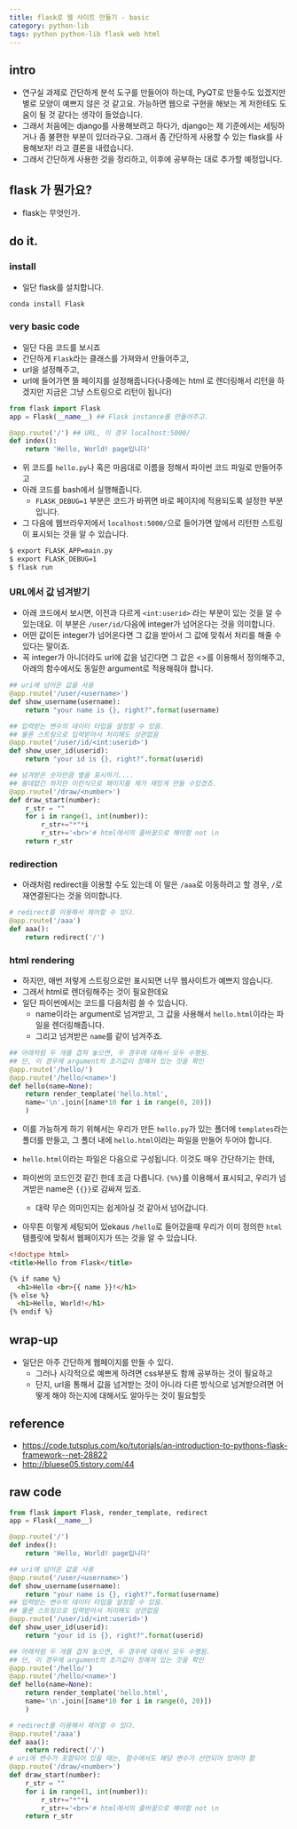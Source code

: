 ```yaml
---
title: flask로 웹 사이트 만들기 - basic
category: python-lib
tags: python python-lib flask web html 
---
```


## intro

- 연구실 과제로 간단하게 분석 도구를 만들어야 하는데, PyQT로 만들수도 있겠지만 별로 모양이 예쁘지 않은 것 같고요. 가능하면 웹으로 구현을 해보는 게 저한테도 도움이 될 것 같다는 생각이 들었습니다. 
- 그래서 처음에는 django를 사용해보려고 하다가, django는 제 기준에서는 세팅하거나 좀 불편한 부분이 있더라구요. 그래서 좀 간단하게 사용할 수 있는 flask를 사용해보자! 라고 결론을 내렸습니다. 
- 그래서 간단하게 사용한 것을 정리하고, 이후에 공부하는 대로 추가할 예정입니다. 


## flask 가 뭔가요?

- flask는 무엇인가. 

## do it.

### install 

- 일단 flask를 설치합니다. 

```bash
conda install Flask 
```
### very basic code

- 일단 다음 코드를 보시죠 
- 간단하게 `Flask`라는 클래스를 가져와서 만들어주고, 
- url을 설정해주고, 
- url에 들어가면 뜰 페이지를 설정해줍니다(나중에는 html 로 렌더링해서 리턴을 하겠지만 지금은 그냥 스트링으로 리턴이 됩니다)

```python
from flask import Flask
app = Flask(__name__) ## Flask instance를 만들어주고.

@app.route('/') ## URL, 이 경우 localhost:5000/
def index():
    return 'Hello, World! page입니다'
```

- 위 코드를 `hello.py`나 혹은 마음대로 이름을 정해서 파이썬 코드 파일로 만들어주고 
- 아래 코드를 bash에서 실행해줍니다. 
    - `FLASK_DEBUG=1` 부분은 코드가 바뀌면 바로 페이지에 적용되도록 설정한 부분입니다. 
- 그 다음에 웹브라우저에서 `localhost:5000/`으로 들어가면 앞에서 리턴한 스트링이 표시되는 것을 알 수 있습니다. 

```bash
$ export FLASK_APP=main.py
$ export FLASK_DEBUG=1 
$ flask run
```

### URL에서 값 넘겨받기 

- 아래 코드에서 보시면, 이전과 다르게 `<int:userid>` 라는 부분이 있는 것을 알 수 있는데요. 이 부분은 `/user/id/`다음에 integer가 넘어온다는 것을 의미합니다. 
- 어떤 값이든 integer가 넘어온다면 그 값을 받아서 그 값에 맞춰서 처리를 해줄 수 있다는 말이죠. 
- 꼭 integer가 아니더라도 url에 값을 넘긴다면 그 값은 <>를 이용해서 정의해주고, 아래의 함수에서도 동일한 argument로 적용해줘야 합니다. 

```python
## uri에 넘어온 값을 사용 
@app.route('/user/<username>')
def show_username(username):
    return "your name is {}, right?".format(username)

## 입력받는 변수의 데이터 타입을 설정할 수 있음.
## 물론 스트링으로 입력받아서 처리해도 상관없음
@app.route('/user/id/<int:userid>')
def show_user_id(userid):
    return "your id is {}, right?".format(userid)

## 넘겨받은 숫자만큼 별을 표시하기....
## 쓸데없긴 하지만 이런식으로 페이지를 제가 재밌게 만들 수있겠죠. 
@app.route('/draw/<number>')
def draw_start(number):
    r_str = ""
    for i in range(1, int(number)):
        r_str+="*"*i
        r_str+='<br>'# html에서의 줄바꿈으로 해야함 not \n
    return r_str
```

### redirection

- 아래처럼 redirect을 이용할 수도 있는데 이 말은 `/aaa`로 이동하려고 할 경우, `/`로 재연결된다는 것을 의미합니다. 

```python
# redirect를 이용해서 제어할 수 있다.
@app.route('/aaa')
def aaa(): 
    return redirect('/')
```

### html rendering 

- 하지만, 매번 저렇게 스트링으로만 표시되면 너무 웹사이트가 예쁘지 않습니다. 
- 그래서 html로 렌더링해주는 것이 필요한데요 
- 일단 파이썬에서는 코드를 다음처럼 쓸 수 있습니다. 
    - name이라는 argument로 넘겨받고, 그 값을 사용해서 `hello.html`이라는 파일을 렌더링해줍니다. 
    - 그리고 넘겨받은 `name`를 같이 넘겨주죠. 

```python
## 아래처럼 두 개를 겹쳐 놓으면, 두 경우에 대해서 모두 수행됨. 
## 단, 이 경우에 argument의 초기값이 정해져 있는 것을 확인
@app.route('/hello/')
@app.route('/hello/<name>')
def hello(name=None):
    return render_template('hello.html', 
    name='\n'.join([name*10 for i in range(0, 20)])
    )
```

- 이를 가능하게 하기 위해서는 우리가 만든 `hello.py`가 있는 폴더에 `templates`라는 폴더를 만들고, 그 폴더 내에 `hello.html`이라는 파일을 만들어 두어야 합니다. 

- `hello.html`이라는 파일은 다음으로 구성됩니다. 이것도 매우 간단하기는 한데, 
- 파이썬의 코드인것 같긴 한데 조금 다릅니다. `{%%}`를 이용해서 표시되고, 우리가 넘겨받은 name은 `{{}}`로 감싸져 있죠. 
    - 대략 무슨 의미인지는 쉽게아실 것 같아서 넘어갑니다. 
- 아무튼 이렇게 세팅되어 있ekaus `/hello`로 들어갔을때 우리가 이미 정의한 `html` 템플릿에 맞춰서 웹페이지가 뜨는 것을 알 수 있습니다. 

```html
<!doctype html>
<title>Hello from Flask</title>

{% if name %}
  <h1>Hello <br>{{ name }}!</h1>
{% else %}
  <h1>Hello, World!</h1>
{% endif %}
```

## wrap-up

- 일단은 아주 간단하게 웹페이지를 만들 수 있다. 
    - 그러나 시각적으로 예쁘게 하려면 css부분도 함께 공부하는 것이 필요하고
    - 단지, url을 통해서 값을 넘겨받는 것이 아니라 다른 방식으로 넘겨받으려면 어떻게 해야 하는지에 대해서도 알아두는 것이 필요할듯 

## reference

- <https://code.tutsplus.com/ko/tutorials/an-introduction-to-pythons-flask-framework--net-28822>
- <http://bluese05.tistory.com/44>


## raw code

```python
from flask import Flask, render_template, redirect
app = Flask(__name__)

@app.route('/')
def index():
    return 'Hello, World! page입니다'

## uri에 넘어온 값을 사용 
@app.route('/user/<username>')
def show_username(username):
    return "your name is {}, right?".format(username)
## 입력받는 변수의 데이터 타입을 설정할 수 있음.
## 물론 스트링으로 입력받아서 처리해도 상관없음
@app.route('/user/id/<int:userid>')
def show_user_id(userid):
    return "your id is {}, right?".format(userid)

## 아래처럼 두 개를 겹쳐 놓으면, 두 경우에 대해서 모두 수행됨. 
## 단, 이 경우에 argument의 초기값이 정해져 있는 것을 확인
@app.route('/hello/')
@app.route('/hello/<name>')
def hello(name=None):
    return render_template('hello.html', 
    name='\n'.join([name*10 for i in range(0, 20)])
    )

# redirect를 이용해서 제어할 수 있다.
@app.route('/aaa')
def aaa(): 
    return redirect('/')
# uri에 변수가 포함되어 있을 때는, 함수에서도 해당 변수가 선언되어 있어야 함 
@app.route('/draw/<number>')
def draw_start(number):
    r_str = ""
    for i in range(1, int(number)):
        r_str+="*"*i
        r_str+='<br>'# html에서의 줄바꿈으로 해야함 not \n
    return r_str
```